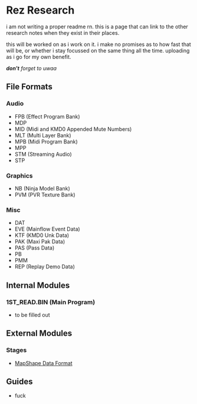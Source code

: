 # Rez Research
i am not writing a proper readme rn. this is a page that can link to the other research notes when they exist in their places.

this will be worked on as i work on it. i make no promises as to how fast that will be, or whether i stay focussed on the same thing all the time. uploading as i go for my own benefit.
  
***don't*** *forget to uwaa*

## File Formats
### Audio
- FPB (Effect Program Bank)
- MDP 
- MID (Midi and KMD0 Appended Mute Numbers)
- MLT (Multi Layer Bank)
- MPB (Midi Program Bank)
- MPP
- STM (Streaming Audio)
- STP

### Graphics
- NB (Ninja Model Bank)
- PVM (PVR Texture Bank)

### Misc
- DAT
- EVE (Mainflow Event Data)
- KTF (KMD0 Unk Data)
- PAK (Maxi Pak Data)
- PAS (Pass Data)
- PB
- PMM
- REP (Replay Demo Data)
  
## Internal Modules
### 1ST_READ.BIN (Main Program)
- to be filled out

## External Modules
### Stages
- [MapShape Data Format](rez/data%20formats/stage/mapshape.html)

## Guides
- fuck